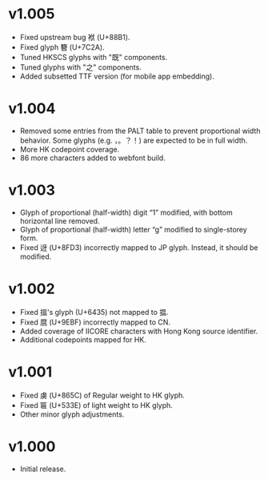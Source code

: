 v1.005
==========
- Fixed upstream bug 袱 (U+88B1).
- Fixed glyph 簪 (U+7C2A).
- Tuned HKSCS glyphs with "既" components.
- Tuned glyphs with "之" components.
- Added subsetted TTF version (for mobile app embedding).

v1.004
==========
- Removed some entries from the PALT table to prevent proportional width behavior. Some glyphs (e.g. ，。？！) are expected to be in full width.  
- More HK codepoint coverage.
- 86 more characters added to webfont build.

v1.003
======
- Glyph of proportional (half-width) digit “1” modified, with bottom horizontal line removed.
- Glyph of proportional (half-width) letter “g” modified to single-storey form. 
- Fixed 迓 (U+8FD3) incorrectly mapped to JP glyph. Instead, it should be modified.

v1.002
======
- Fixed 搵's glyph (U+6435) not mapped to 揾.
- Fixed 麿 (U+9EBF) incorrectly mapped to CN.
- Added coverage of IICORE characters with Hong Kong source identifier.  
- Additional codepoints mapped for HK.  

v1.001
======
- Fixed 虜 (U+865C) of Regular weight to HK glyph.
- Fixed 匾 (U+533E) of light weight to HK glyph.
- Other minor glyph adjustments.

v1.000
======
- Initial release.